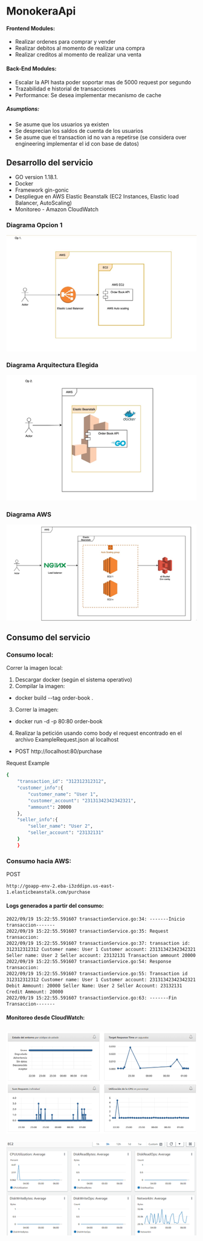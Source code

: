# MonokeraApi

#### Frontend Modules:

* Realizar ordenes para comprar y vender
* Realizar debitos al momento de realizar una compra
* Realizar creditos al momento de realizar una venta


#### Back-End Modules: 

* Escalar la API hasta poder soportar mas de 5000 request por segundo 
* Trazabilidad e historial de transacciones
* Performance: Se desea implementar mecanismo de cache


##### Asumptions:

* Se asume que los usuarios ya existen
* Se desprecian los saldos de cuenta de los usuarios
* Se asume que el transaction id no van a repetirse (se considera over engineering implementar el id con base de datos)

## Desarrollo del servicio

* GO version 1.18.1.
* Docker
* Framework gin-gonic
* Despliegue en AWS Elastic Beanstalk (EC2 Instances, Elastic load Balancer, AutoScaling)
* Monitoreo - Amazon CloudWatch

### Diagrama Opcion 1
![architecture](https://github.com/fabiandroid10/monokeraApi/blob/master/Op1.jpeg)

### Diagrama Arquitectura Elegida
![architecture](https://github.com/fabiandroid10/monokeraApi/blob/master/DiagramArch.jpeg)

### Diagrama AWS
![architecture](https://github.com/fabiandroid10/monokeraApi/blob/master/DiagramAWS.jpeg)


## Consumo del servicio

### Consumo local:

Correr la imagen local: 

1. Descargar docker (según el sistema operativo)
2. Compilar la imagen: 
  - docker build --tag order-book .
3. Correr la imagen:
  - docker run -d -p 80:80 order-book 
4. Realizar la petición usando como body el request encontrado en el archivo ExampleRequest.json al localhost
  - POST http://localhost:80/purchase

Request Example
```bash
{
    "transaction_id": "312312312312",
    "customer_info":{
        "customer_name": "User 1",
        "customer_account": "23131342342342321",
        "ammount": 20000 
    },
    "seller_info":{
        "seller_name": "User 2",
        "seller_account": "23132131"
    }
    }
```


### Consumo hacia AWS:
POST
```
http://goapp-env-2.eba-i3zddipn.us-east-1.elasticbeanstalk.com/purchase
```

#### Logs generados a partir del consumo:

```
2022/09/19 15:22:55.591607 transactionService.go:34: -------Inicio transaccion-------
2022/09/19 15:22:55.591607 transactionService.go:35: Request transaccion: 
2022/09/19 15:22:55.591607 transactionService.go:37: transaction id: 312312312312 Customer name: User 1 Customer account: 23131342342342321 Seller name: User 2 Seller account: 23132131 Transaction ammount 20000
2022/09/19 15:22:55.591607 transactionService.go:54: Response transaccion: 
2022/09/19 15:22:55.591607 transactionService.go:55: Transaction id 312312312312 Customer name: User 1 Customer account: 23131342342342321 Debit Ammount: 20000 Seller Name: User 2 Seller Account: 23132131 Credit Ammount: 20000
2022/09/19 15:22:55.591607 transactionService.go:63: -------Fin Transaccion-------
```
#### Monitoreo desde CloudWatch:

![cloudwatch](https://github.com/fabiandroid10/monokeraApi/blob/master/CloudWatch.png)
----
![cloudwatch](https://github.com/fabiandroid10/monokeraApi/blob/master/CloudWatch2.png)



